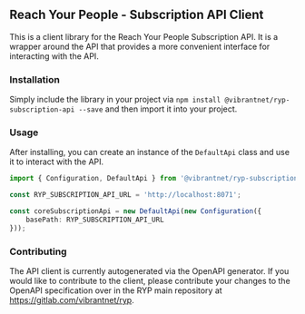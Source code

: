 ## Reach Your People - Subscription API Client

This is a client library for the Reach Your People Subscription API. It is a wrapper around the API that provides a more convenient interface for interacting with the API.

### Installation

Simply include the library in your project via `npm install @vibrantnet/ryp-subscription-api --save` and then import it into your project.

### Usage

After installing, you can create an instance of the `DefaultApi` class and use it to interact with the API.

```typescript
import { Configuration, DefaultApi } from '@vibrantnet/ryp-subscription-api'

const RYP_SUBSCRIPTION_API_URL = 'http://localhost:8071';

const coreSubscriptionApi = new DefaultApi(new Configuration({
    basePath: RYP_SUBSCRIPTION_API_URL
}));
```

### Contributing

The API client is currently autogenerated via the OpenAPI generator. If you would like to contribute to the client, please contribute your changes to the OpenAPI specification over in the RYP main repository at <https://gitlab.com/vibrantnet/ryp>.